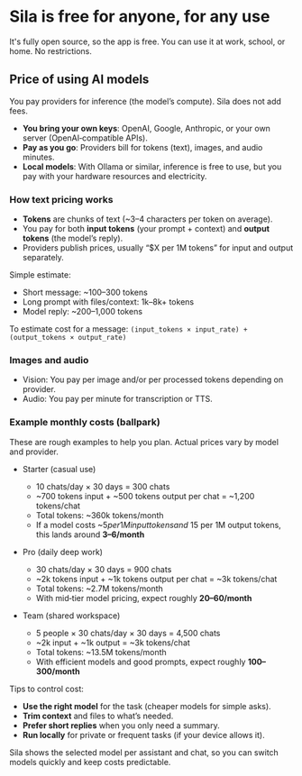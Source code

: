 # Sila is free for anyone, for any use

It's fully open source, so the app is free. You can use it at work, school, or home. No restrictions.

## Price of using AI models

You pay providers for inference (the model’s compute). Sila does not add fees.

- **You bring your own keys**: OpenAI, Google, Anthropic, or your own server (OpenAI‑compatible APIs).
- **Pay as you go**: Providers bill for tokens (text), images, and audio minutes.
- **Local models**: With Ollama or similar, inference is free to use, but you pay with your hardware resources and electricity.

### How text pricing works

- **Tokens** are chunks of text (~3–4 characters per token on average).
- You pay for both **input tokens** (your prompt + context) and **output tokens** (the model’s reply).
- Providers publish prices, usually “$X per 1M tokens” for input and output separately.

Simple estimate:

- Short message: ~100–300 tokens
- Long prompt with files/context: 1k–8k+ tokens
- Model reply: ~200–1,000 tokens

To estimate cost for a message: `(input_tokens × input_rate) + (output_tokens × output_rate)`

### Images and audio

- Vision: You pay per image and/or per processed tokens depending on provider.
- Audio: You pay per minute for transcription or TTS.

### Example monthly costs (ballpark)

These are rough examples to help you plan. Actual prices vary by model and provider.

- Starter (casual use)
  - 10 chats/day × 30 days = 300 chats
  - ~700 tokens input + ~500 tokens output per chat = ~1,200 tokens/chat
  - Total tokens: ~360k tokens/month
  - If a model costs ~$5 per 1M input tokens and ~$15 per 1M output tokens, this lands around **$3–$6/month**

- Pro (daily deep work)
  - 30 chats/day × 30 days = 900 chats
  - ~2k tokens input + ~1k tokens output per chat = ~3k tokens/chat
  - Total tokens: ~2.7M tokens/month
  - With mid‑tier model pricing, expect roughly **$20–$60/month**

- Team (shared workspace)
  - 5 people × 30 chats/day × 30 days = 4,500 chats
  - ~2k input + ~1k output = ~3k tokens/chat
  - Total tokens: ~13.5M tokens/month
  - With efficient models and good prompts, expect roughly **$100–$300/month**

Tips to control cost:

- **Use the right model** for the task (cheaper models for simple asks).
- **Trim context** and files to what’s needed.
- **Prefer short replies** when you only need a summary.
- **Run locally** for private or frequent tasks (if your device allows it).

Sila shows the selected model per assistant and chat, so you can switch models quickly and keep costs predictable.
